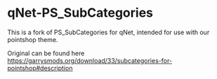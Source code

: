 # qNet-PS_SubCategories
This is a fork of PS_SubCategories for qNet, intended for use with our pointshop theme.

Original can be found here https://garrysmods.org/download/33/subcategories-for-pointshop#description
